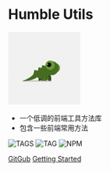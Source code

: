 <!--
 * @Author       : Humility
 * @Date         : 2021-10-25 20:38:47
 * @LastEditTime : 2021-10-26 11:12:12
 * @LastEditors  : Humility
 * @FilePath     : \humble-utils\docs\_coverpage.md
 * @Description  : cover page
-->

# Humble Utils

![profile](img/profile.png ':class=profile')

- 一个低调的前端工具方法库
- 包含一些前端常用方法

![TAGS](https://badgen.net/github/tags/forhumility/humble-utils "TAGS") ![TAG](https://badgen.net/github/tag/forhumility/humble-utils "TAG")  ![NPM](https://badgen.net/npm/v/express "NPM")

[GitGub](https://github.com/forhumility/humble-utils) [Getting Started](README)
